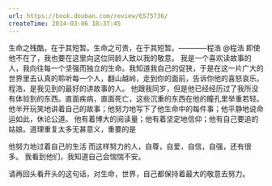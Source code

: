 ```yaml
---
url: https://book.douban.com/review/6575736/
createTime: 2014-03-06 18:37:45
---
```


生命之残酷，在于其短暂。生命之可贵，在于其短暂。————程浩
@程浩
即使他不在了，我也要在这里向这位同龄人致以我的敬意。
我是一个喜欢读故事的人，我向往每一个坚强而独立的生命。我知道我自己的促狭，于是在这一片广大的世界里去认真的聆听每一个人，翻山越岭，走到你的面前，告诉你他的喜怒哀乐。程浩，是我见到的最好的讲故事的人。
他跟我同岁，但是他已经经历过了我所没有体验到的东西。直面疾病，直面死亡，这些沉重的东西在他的瞳孔里举重若轻。他半开玩笑地讲着自己的故事；他努力地写下了他生命中的每件事；他平静地说命运如此，休论公道。
他有着博大的阅读量；他有着坚定地信仰；他有自己要追的姑娘。道理重复太多无甚意义，重要的是

他努力地过着自己的生活
而这样努力的人，自尊，自爱，自信，自强，还有很多。
我看到他们，我知道自己会惴惴不安。

请再回头看开头的这句话，对生命，世界，自己都保持着最大的敬意去努力。